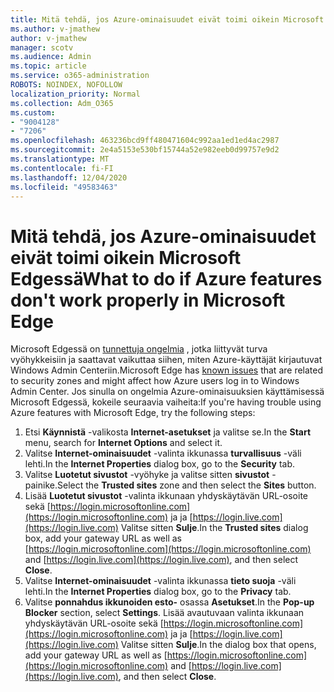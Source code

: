 ```yaml
---
title: Mitä tehdä, jos Azure-ominaisuudet eivät toimi oikein Microsoft Edgessä
ms.author: v-jmathew
author: v-jmathew
manager: scotv
ms.audience: Admin
ms.topic: article
ms.service: o365-administration
ROBOTS: NOINDEX, NOFOLLOW
localization_priority: Normal
ms.collection: Adm_O365
ms.custom:
- "9004128"
- "7206"
ms.openlocfilehash: 463236bcd9ff480471604c992aa1ed1ed4ac2987
ms.sourcegitcommit: 2e4a5153e530bf15744a52e982eeb0d99757e9d2
ms.translationtype: MT
ms.contentlocale: fi-FI
ms.lasthandoff: 12/04/2020
ms.locfileid: "49583463"
---
```

# <a name="what-to-do-if-azure-features-dont-work-properly-in-microsoft-edge"></a><span data-ttu-id="8eed3-102">Mitä tehdä, jos Azure-ominaisuudet eivät toimi oikein Microsoft Edgessä</span><span class="sxs-lookup"><span data-stu-id="8eed3-102">What to do if Azure features don't work properly in Microsoft Edge</span></span>

<span data-ttu-id="8eed3-103">Microsoft Edgessä on [tunnettuja ongelmia](https://go.microsoft.com/fwlink/?linkid=2140608) , jotka liittyvät turva vyöhykkeisiin ja saattavat vaikuttaa siihen, miten Azure-käyttäjät kirjautuvat Windows Admin Centeriin.</span><span class="sxs-lookup"><span data-stu-id="8eed3-103">Microsoft Edge has [known issues](https://go.microsoft.com/fwlink/?linkid=2140608) that are related to security zones and might affect how Azure users log in to Windows Admin Center.</span></span> <span data-ttu-id="8eed3-104">Jos sinulla on ongelmia Azure-ominaisuuksien käyttämisessä Microsoft Edgessä, kokeile seuraavia vaiheita:</span><span class="sxs-lookup"><span data-stu-id="8eed3-104">If you're having trouble using Azure features with Microsoft Edge, try the following steps:</span></span>

1. <span data-ttu-id="8eed3-105">Etsi **Käynnistä** -valikosta **Internet-asetukset** ja valitse se.</span><span class="sxs-lookup"><span data-stu-id="8eed3-105">In the **Start** menu, search for **Internet Options** and select it.</span></span>
2. <span data-ttu-id="8eed3-106">Valitse **Internet-ominaisuudet** -valinta ikkunassa **turvallisuus** -väli lehti.</span><span class="sxs-lookup"><span data-stu-id="8eed3-106">In the **Internet Properties** dialog box, go to the **Security** tab.</span></span>
3. <span data-ttu-id="8eed3-107">Valitse **Luotetut sivustot** -vyöhyke ja valitse sitten **sivustot** -painike.</span><span class="sxs-lookup"><span data-stu-id="8eed3-107">Select the **Trusted sites** zone and then select the **Sites** button.</span></span>
4. <span data-ttu-id="8eed3-108">Lisää **Luotetut sivustot** -valinta ikkunaan yhdyskäytävän URL-osoite sekä [https://login.microsoftonline.com](https://login.microsoftonline.com) ja ja [https://login.live.com](https://login.live.com) Valitse sitten **Sulje**.</span><span class="sxs-lookup"><span data-stu-id="8eed3-108">In the **Trusted sites** dialog box, add your gateway URL as well as [https://login.microsoftonline.com](https://login.microsoftonline.com) and [https://login.live.com](https://login.live.com), and then select **Close**.</span></span>
5. <span data-ttu-id="8eed3-109">Valitse **Internet-ominaisuudet** -valinta ikkunassa **tieto suoja** -väli lehti.</span><span class="sxs-lookup"><span data-stu-id="8eed3-109">In the **Internet Properties** dialog box, go to the **Privacy** tab.</span></span>
6. <span data-ttu-id="8eed3-110">Valitse **ponnahdus ikkunoiden esto-** osassa **Asetukset**.</span><span class="sxs-lookup"><span data-stu-id="8eed3-110">In the **Pop-up Blocker** section, select **Settings**.</span></span> <span data-ttu-id="8eed3-111">Lisää avautuvaan valinta ikkunaan yhdyskäytävän URL-osoite sekä [https://login.microsoftonline.com](https://login.microsoftonline.com) ja ja [https://login.live.com](https://login.live.com) Valitse sitten **Sulje**.</span><span class="sxs-lookup"><span data-stu-id="8eed3-111">In the dialog box that opens, add your gateway URL as well as [https://login.microsoftonline.com](https://login.microsoftonline.com) and [https://login.live.com](https://login.live.com), and then select **Close**.</span></span>
